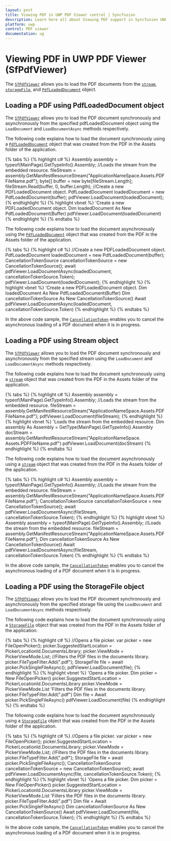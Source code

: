 ```yaml
---
layout: post
title: Viewing PDF in UWP PDF Viewer control | Syncfusion
description: Learn here all about Viewing PDF support in Syncfusion UWP PDF Viewer (SfPdfViewer) control and more.
platform: uwp
control: PDF viewer
documentation: ug
---
```


# Viewing PDF in UWP PDF Viewer (SfPdfViewer)
The [`SfPdfViewer`](https://help.syncfusion.com/cr/uwp/Syncfusion.Windows.PdfViewer.SfPdfViewerControl.html) allows you to load the PDF documents from the [`stream`](https://docs.microsoft.com/en-us/dotnet/api/system.io.stream?view=net-5.0), [`storageFile`](https://docs.microsoft.com/en-us/uwp/api/windows.storage.storagefile?view=winrt-19041), and [`PdfLoadedDocument`](https://help.syncfusion.com/cr/file-formats/Syncfusion.Pdf.Parsing.PdfLoadedDocument.html) object.

## Loading a PDF using PdfLoadedDocument object
The [`SfPdfViewer`](https://help.syncfusion.com/cr/uwp/Syncfusion.Windows.PdfViewer.SfPdfViewerControl.html) allows you to load the PDF document synchronously and asynchronously from the specified pdfLoadedDocument object using the `LoadDocument` and  `LoadDocumentAsync` methods respectively.

The following code explains how to load the document synchronously using a [`PdfLoadedDocument`](https://help.syncfusion.com/cr/file-formats/Syncfusion.Pdf.Parsing.PdfLoadedDocument.html) object that was created from the PDF in the Assets folder of the application.

{% tabs %}
{% highlight c# %}
Assembly assembly = typeof(MainPage).GetTypeInfo().Assembly;
//Loads the stream from the embedded resource.
fileStream = assembly.GetManifestResourceStream("ApplicationNameSpace.Assets.PDFFileName.pdf");
byte[] buffer = new byte[fileStream.Length];
fileStream.Read(buffer, 0, buffer.Length);
//Create a new PDFLoadedDocument object.
PdfLoadedDocument loadedDocument = new PdfLoadedDocument(buffer);
pdfViewer.LoadDocument(loadedDocument);
{% endhighlight %}
{% highlight vbnet %}
'Create a new PDFLoadedDocument object.
Dim loadedDocument As New PdfLoadedDocument(Buffer)
pdfViewer.LoadDocument(loadedDocument)
{% endhighlight %}
{% endtabs %}

The following code explains how to load the document asynchronously using the [`PdfLoadedDocument`](https://help.syncfusion.com/cr/file-formats/Syncfusion.Pdf.Parsing.PdfLoadedDocument.html) object that was created from the PDF in the Assets folder of the application.

{% tabs %}
{% highlight c# %}
//Create a new PDFLoadedDocument object.
PdfLoadedDocument loadedDocument = new PdfLoadedDocument(buffer);
CancellationTokenSource cancellationTokenSource = new CancellationTokenSource();
await pdfViewer.LoadDocumentAsync(loadedDocument, cancellationTokenSource.Token);
pdfViewer.LoadDocument(loadedDocument);
{% endhighlight %}
{% highlight vbnet %}
'Create a new PDFLoadedDocument object.
Dim loadedDocument As New PdfLoadedDocument(Buffer)
Dim cancellationTokenSource As New CancellationTokenSource()
Await pdfViewer.LoadDocumentAsync(loadedDocument, cancellationTokenSource.Token)
{% endhighlight %}
{% endtabs %}

In the above code sample, the [`CancellationToken`](https://docs.microsoft.com/en-us/dotnet/api/system.threading.cancellationtoken?view=net-5.0) enables you to cancel the asynchronous loading of a PDF document when it is in progress.

## Loading a PDF using Stream object
The [`SfPdfViewer`](https://help.syncfusion.com/cr/uwp/Syncfusion.Windows.PdfViewer.SfPdfViewerControl.html) allows you to load the PDF document synchronously and asynchronously from the specified stream using the `LoadDocument` and `LoadDocumentAsync` methods respectively.

The following code explains how to load the document synchronously using a [`stream`](https://docs.microsoft.com/en-us/dotnet/api/system.io.stream?view=net-5.0) object that was created from the PDF in the Assets folder of the application.

{% tabs %}
{% highlight c# %}
Assembly assembly = typeof(MainPage).GetTypeInfo().Assembly; 
//Loads the stream from the embedded resource.
fileStream = assembly.GetManifestResourceStream("ApplicationNameSpace.Assets.PDFFileName.pdf"); 
pdfViewer.LoadDocument(fileStream);
{% endhighlight %}
{% highlight vbnet %}
'Loads the stream from the embedded resource. 
Dim assembly As Assembly = GetType(MainPage).GetTypeInfo().Assembly 
docStream = assembly.GetManifestResourceStream("ApplicationNameSpace. Assets.PDFFileName.pdf")
pdfViewer.LoadDocument(docStream)
{% endhighlight %}
{% endtabs %}

The following code explains how to load the document asynchronously using a [`stream`](https://docs.microsoft.com/en-us/dotnet/api/system.io.stream?view=net-5.0) object that was created from the PDF in the Assets folder of the application.

{% tabs %}
{% highlight c# %}
Assembly assembly = typeof(MainPage).GetTypeInfo().Assembly; 
//Loads the stream from the embedded resource.
fileStream = assembly.GetManifestResourceStream("ApplicationNameSpace.Assets.PDFFileName.pdf"); 
CancellationTokenSource cancellationTokenSource = new CancellationTokenSource();
await pdfViewer.LoadDocumentAsync(fileStream, cancellationTokenSource.Token);
{% endhighlight %}
{% highlight vbnet %}
Assembly assembly = typeof(MainPage).GetTypeInfo().Assembly; 
//Loads the stream from the embedded resource.
fileStream = assembly.GetManifestResourceStream("ApplicationNameSpace.Assets.PDFFileName.pdf"); 
Dim cancellationTokenSource As New CancellationTokenSource()
Await pdfViewer.LoadDocumentAsync(fileStream, cancellationTokenSource.Token)
{% endhighlight %}
{% endtabs %}

In the above code sample, the [`CancellationToken`](https://docs.microsoft.com/en-us/dotnet/api/system.threading.cancellationtoken?view=net-5.0) enables you to cancel the asynchronous loading of a PDF document when it is in progress.

## Loading a PDF using the StorageFile object

The [`SfPdfViewer`](https://help.syncfusion.com/cr/uwp/Syncfusion.Windows.PdfViewer.SfPdfViewerControl.html) allows you to load the PDF document synchronously and asynchronously from the specified storage file using the `LoadDocument` and  `LoadDocumentAsync` methods respectively.

The following code explains how to load the document synchronously using a [`StorageFile`](https://docs.microsoft.com/en-us/uwp/api/windows.storage.storagefile?view=winrt-19041) object that was created from the PDF in the Assets folder of the application.

{% tabs %}
{% highlight c# %}
//Opens a file picker.
var picker = new FileOpenPicker();
picker.SuggestedStartLocation = PickerLocationId.DocumentsLibrary;
picker.ViewMode = PickerViewMode.List;
//Filters the PDF files in the documents library.
picker.FileTypeFilter.Add(".pdf");
StorageFile file = await picker.PickSingleFileAsync();
pdfViewer.LoadDocument(file);
{% endhighlight %}
{% highlight vbnet %}
'Opens a file picker. Dim picker = New FileOpenPicker()
picker.SuggestedStartLocation = PickerLocationId.DocumentsLibrary 
picker.ViewMode = PickerViewMode.List 
'Filters the PDF files in the documents library. 
picker.FileTypeFilter.Add(".pdf") 
Dim file = Await picker.PickSingleFileAsync()
pdfViewer.LoadDocument(file)
{% endhighlight %}
{% endtabs %}

The following code explains how to load the document asynchronously using a [`StorageFile`](https://docs.microsoft.com/en-us/uwp/api/windows.storage.storagefile?view=winrt-19041) object that was created from the PDF in the Assets folder of the application.

{% tabs %}
{% highlight c# %}
//Opens a file picker.
var picker = new FileOpenPicker();
picker.SuggestedStartLocation = PickerLocationId.DocumentsLibrary;
picker.ViewMode = PickerViewMode.List;
//Filters the PDF files in the documents library.
picker.FileTypeFilter.Add(".pdf");
StorageFile file = await picker.PickSingleFileAsync();
CancellationTokenSource cancellationTokenSource = new CancellationTokenSource();
await pdfViewer.LoadDocumentAsync(file, cancellationTokenSource.Token);
{% endhighlight %}
{% highlight vbnet %}
'Opens a file picker. Dim picker = New FileOpenPicker()
picker.SuggestedStartLocation = PickerLocationId.DocumentsLibrary 
picker.ViewMode = PickerViewMode.List 
'Filters the PDF files in the documents library. 
picker.FileTypeFilter.Add(".pdf") 
Dim file = Await picker.PickSingleFileAsync()
Dim cancellationTokenSource As New CancellationTokenSource()
Await pdfViewer.LoadDocument(file, cancellationTokenSource.Token);
{% endhighlight %}
{% endtabs %}

In the above code sample, the [`CancellationToken`](https://docs.microsoft.com/en-us/dotnet/api/system.threading.cancellationtoken?view=net-5.0) enables you to cancel the asynchronous loading of a PDF document when it is in progress.
